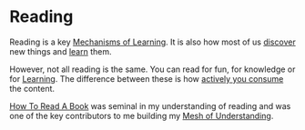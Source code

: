 # Reading
Reading is a key [Mechanisms of Learning](Mechanisms%20of%20Learning.md). It is also how most of us [discover](Discovery.md) new things and [learn](Learning.md) them.

However, not all reading is the same. You can read for fun, for knowledge or for [Learning](Learning.md). The difference between these is how [actively you consume](Active%20Consumption.md) the content.

[How To Read A Book](How%20To%20Read%20A%20Book.md) was seminal in my understanding of reading and was one of the key contributors to me building my [Mesh of Understanding](Mesh%20of%20Understanding.md).
